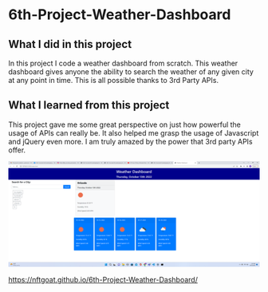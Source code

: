 # 6th-Project-Weather-Dashboard

## What I did in this project
In this project I code a weather dashboard from scratch. This weather dashboard gives anyone the ability to search the weather of any given city at any point in time. This is all possible thanks to 3rd Party APIs.

## What I learned from this project
This project gave me some great perspective on just how powerful the usage of APIs can really be. It also helped me grasp the usage of Javascript and jQuery even more. I am truly amazed by the power that 3rd party APIs offer.

![screenshot](./assets/images/Screenshot%20(394).png)

https://nftgoat.github.io/6th-Project-Weather-Dashboard/
